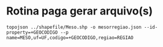 # Rotina paga gerar arquivo(s)
`topojson ../shapefile/Meso.shp -o mesorregiao.json --id-property=+GEOCODIGO --p name=MESO,uf=UF,codigo=+GEOCODIGO,regiao=REGIAO`